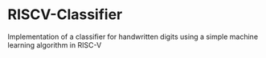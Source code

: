 # RISCV-Classifier
Implementation of a classifier for handwritten digits using a simple machine learning algorithm in RISC-V
